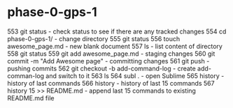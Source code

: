 # phase-0-gps-1
  553  git status - check status to see if there are any tracked changes
  554  cd phase-0-gps-1/ - change directory
  555  git status 
  556  touch awesome_page.md - new blank document
  557  ls - list content of directory
  558  git status
  559  git add awesome_page.md - staging changes
  560  git commit -m "Add Awesome page" - committing changes
  561  git push - pushing commits 
  562  git checkout -b add-command-log - create add-comman-log and switch to it
  563  ls
  564  subl . - open Sublime
  565  history - history of last commands
  566  history  - history of last 15 commands
  567  history 15 >> README.md - append last 15 commands to existing README.md file
